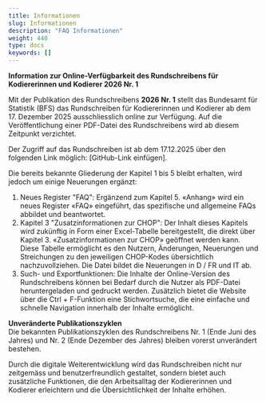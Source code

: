 ```yaml
---
title: Informationen
slug: Informationen
description: "FAQ Informationen"
weight: 440
type: docs
keywords: []
---
```

**Information zur Online-Verfügbarkeit des Rundschreibens für Kodiererinnen und Kodierer 2026 Nr. 1**
  
Mit der Publikation des Rundschreibens **2026 Nr. 1** stellt das Bundesamt für Statistik (BFS) das Rundschreiben für Kodiererinnen und Kodierer ab dem 17. Dezember 2025 ausschliesslich online zur Verfügung. Auf die Veröffentlichung einer PDF-Datei des Rundschreibens wird ab diesem Zeitpunkt verzichtet.  
  
Der Zugriff auf das Rundschreiben ist ab dem 17.12.2025 über den folgenden Link möglich: [GitHub-Link einfügen].  
  
Die bereits bekannte Gliederung der Kapitel 1 bis 5 bleibt erhalten, wird jedoch um einige Neuerungen ergänzt:
   1.	Neues Register "FAQ":
   Ergänzend zum Kapitel 5. «Anhang» wird ein neues Register «FAQ» eingeführt, das spezifische und allgemeine FAQs abbildet und beantwortet. 
   2.	Kapitel 3 "Zusatzinformationen zur CHOP":
   Der Inhalt dieses Kapitels wird zukünftig in Form einer Excel-Tabelle bereitgestellt, die direkt über Kapitel 3. «Zusatzinformationen zur CHOP» geöffnet werden kann. Diese Tabelle ermöglicht es den Nutzern, Änderungen, Neuerungen und Streichungen zu den jeweiligen CHOP-Kodes übersichtlich nachzuvollziehen. Die Datei bildet die Neuerungen in D / FR und IT ab. 
   3.	Such- und Exportfunktionen:
   Die Inhalte der Online-Version des Rundschreibens können bei Bedarf durch die Nutzer als PDF-Datei heruntergeladen und gedruckt werden. Zusätzlich bietet die Website über die Ctrl + F-Funktion eine Stichwortsuche, die eine einfache und schnelle Navigation innerhalb der Inhalte ermöglicht.
   
**Unveränderte Publikationszyklen**  
Die bekannten Publikationszyklen des Rundschreibens Nr. 1 (Ende Juni des Jahres) und Nr. 2 (Ende Dezember des Jahres) bleiben vorerst unverändert bestehen.
  
Durch die digitale Weiterentwicklung wird das Rundschreiben nicht nur zeitgemäss und benutzerfreundlich gestaltet, sondern bietet auch zusätzliche Funktionen, die den Arbeitsalltag der Kodiererinnen und Kodierer erleichtern und die Übersichtlichkeit der Inhalte erhöhen.



